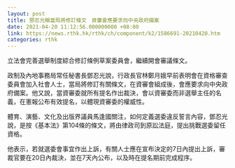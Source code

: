```yaml
---
layout: post
title: 鄧忍光稱當局將修訂條文　資審會應要求向中央政府備案
date: 2021-04-20 11:12:56.000000000 +08:00
link: https://news.rthk.hk/rthk/ch/component/k2/1586691-20210420.htm
categories: rthk
---
```


立法會完善選舉制度綜合修訂條例草案委員會，繼續開會審議條文。

政制及內地事務局常任秘書長鄧忍光說，行政長官林鄭月娥早前表明會在資格審查委員會加入社會人士，當局將修訂有關條文，在資審會組成後，會應要求向中央政府備案。他又說，當資審委就所有提名作出裁決，會以資審委而非選舉主任的名義，在憲報公布有效提名，以體現資審委的權威性。

體育、演藝、文化及出版界議員馬逢國關注，如何定義選委違反誓言內容，鄧忍光說，是按《基本法》第104條的條文，將由律政司到原訟法庭，提出挑戰選委留任資格。

他表示，若就選委會事宜作出上訴，有關人士應在宣布決定的7日內提出上訴，審裁官要在20日內裁決，並在7天內公布，以及時在提名期前完成程序。
